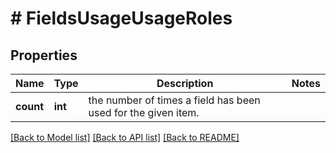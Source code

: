 # # FieldsUsageUsageRoles

## Properties

Name | Type | Description | Notes
------------ | ------------- | ------------- | -------------
**count** | **int** | the number of times a field has been used for the given item. | 

[[Back to Model list]](../../README.md#documentation-for-models) [[Back to API list]](../../README.md#documentation-for-api-endpoints) [[Back to README]](../../README.md)


